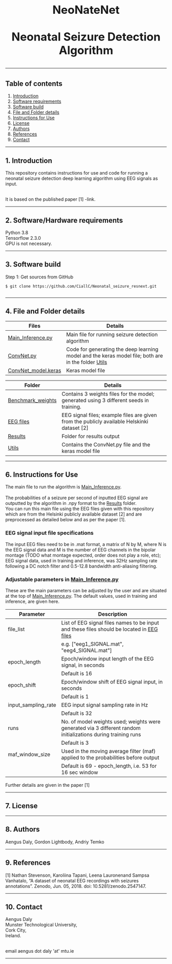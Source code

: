 <h1 align="center" style="display: block; font-size: 2.5em; font-weight: bold; margin-block-start: 1em; margin-block-end: 1em;">  
  <br><br><strong>NeoNateNet</strong>
  <br><br><strong>Neonatal Seizure Detection Algorithm</strong>
  
---  
  ## Table of contents
1. [Introduction](#introduction)  
2. [Software requirements](#software-requirements)  
3. [Software build](#software-build)  
4. [File and Folder details](#File-descriptions)
5. [Instructions for Use](#InstructionsforUse)
6. [License](#License)
7. [Authors](#Authors)
8. [References](#References)
9. [Contact](#Contact)

---  
## 1. Introduction

This repository contains instructions for use and code for running a neonatal seizure detection deep learning algorithm using EEG signals as input.

<br /> It is based on the published paper [1] -link.
 
---  
   
## 2. Software/Hardware requirements
Python 3.8
<br />Tensorflow 2.3.0
<br /> GPU is not necessary.  
___  
## 3. Software build
Step 1: Get sources from GitHub 
```shell   
$ git clone https://github.com/CiallC/Neonatal_seizure_resnext.git
 
```  
___

## 4. File and Folder details
  

| Files                                      | Details                                                                                                       |    
|--------------------------------------------|---------------------------------------------------------------------------------------------------------------|        
| [Main_Inference.py](Main_Inference.py)     | Main file for running seizure detection algorithm                                                             |
| [ConvNet.py](ConvNet.py)                   | Code for generating the deep learning model and the keras model file; both are in the folder [Utils](./Utils) |
| [ConvNet_model.keras](ConvNet_model.keras) | Keras model file                                                                                              |

| Folder                                   | Details                                                                                     |    
|------------------------------------------|---------------------------------------------------------------------------------------------|        
| [Benchmark_weights](./Benchmark_weights) | Contains 3 weights files for the model; generated using 3 different seeds in training.      |
| [EEG files](./EEG_files)                 | EEG signal files; example files are given from the publicly available Helskinki dataset [2] |
| [Results](./Results)                     | Folder for results output                                                                   |
| [Utils](./Utils)                         | Contains the ConvNet.py file and the keras model file                                       

___

## 6. Instructions for Use

The main file to run the algorithm is [Main_Inference.py](Main_Inference.py).  
<br />  The probabilities of a seizure per second of inputted EEG signal are outputted by the algorithm in .npy format to the [Results](./Results) folder.
<br />  You can run this main file using the EEG files given with this repository which are from the Helsinki publicly available dataset [2]
and are preprocessed as detailed below and as per the paper [1].
### EEG signal input file specifications
The input EEG files need to be in .mat format, a matrix of N by M, where N is the EEG signal data and M is the number of EEG channels in the bipolar montage (TODO what montage expected, order does not play a role, etc); 
<br /> EEG signal data, used in training and inference, was 32Hz sampling rate following a DC notch filter and 0.5-12.8 bandwidth anti-aliasing filtering.

### Adjustable parameters in [Main_Inference.py](Main_Inference.py)
These are the main parameters can be adjusted by the user and are situated at the top of [Main_Inference.py](Main_Inference.py).  The default values, used in training and inference, are given here.

| Parameter           | Description                                                                                                  |    
|---------------------|--------------------------------------------------------------------------------------------------------------|        
| file_list           | List of EEG signal files names to be input and these files should be located in [EEG files](./EEG_files)     
|                     | e.g. ["eeg1_SIGNAL.mat", "eeg4_SIGNAL.mat"]                                                                  |
| epoch_length        | Epoch/window input length of the EEG signal, in seconds                                                      |
|                     | Default is 16                                                                                                |
| epoch_shift         | Epoch/window shift of EEG signal input, in seconds                                                           
|                     | Default is 1                                                                                                 |
| input_sampling_rate | EEG input signal sampling rate in Hz                                                                         |
|                     | Default is 32                                                                                                |
| runs                | No. of model weights used; weights were generated via 3 different random initializations during training runs 
|                     | Default is 3                                                                                                 
| maf_window_size     | Used in the moving average filter (maf) applied to the probabilities before output                           |
|                     | Default is  69 - epoch_length, i.e. 53 for 16 sec window                                                     |

Further details are given in the paper [1]
___

## 7. License
___
## 8. Authors
Aengus Daly, Gordon Lightbody, Andriy Temko
___
## 9. References
[1]  Nathan Stevenson, Karoliina Tapani, Leena Lauronenand Sampsa Vanhatalo, “A dataset of neonatal EEG recordings with seizures annotations”. Zenodo, Jun. 05, 2018. doi: 10.5281/zenodo.2547147.
___
## 10. Contact

Aengus Daly 
<br /> Munster Technological University,
<br /> Cork City,
<br /> Ireland.

<br /> email aengus dot daly 'at' mtu.ie

___
